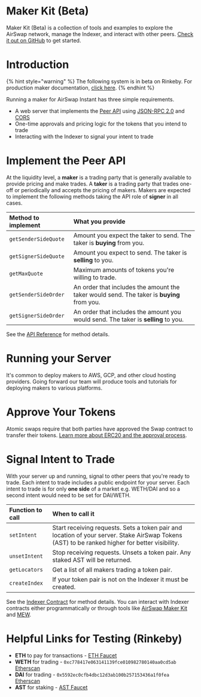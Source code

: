 # Maker Kit (Beta)

Maker Kit (Beta) is a collection of tools and examples to explore the AirSwap network, manage the Indexer, and interact with other peers. [Check it out on GitHub](https://github.com/airswap/airswap-maker-kit) to get started.

# Introduction

{% hint style="warning" %}
The following system is in beta on Rinkeby. For production maker documentation, [click here](./run-a-maker-legacy.md).
{% endhint %}

Running a maker for AirSwap Instant has three simple requirements.

- A web server that implements the [Peer API](./api-reference.md) using [JSON-RPC 2.0](http://www.jsonrpc.org/specification) and [CORS](https://developer.mozilla.org/en-US/docs/Web/HTTP/CORS)
- One-time approvals and pricing logic for the tokens that you intend to trade
- Interacting with the Indexer to signal your intent to trade

# Implement the Peer API

At the liquidity level, a **maker** is a trading party that is generally available to provide pricing and make trades. A **taker** is a trading party that trades one-off or periodically and accepts the pricing of makers. Makers are expected to implement the following methods taking the API role of **signer** in all cases.

| Method to implement  | What you provide                                                                          |
| :------------------- | :---------------------------------------------------------------------------------------- |
| `getSenderSideQuote` | Amount you expect the taker to send. The taker is **buying** from you.                    |
| `getSignerSideQuote` | Amount you expect to send. The taker is **selling** to you.                               |
| `getMaxQuote`        | Maximum amounts of tokens you're willing to trade.                                        |
| `getSenderSideOrder` | An order that includes the amount the taker would send. The taker is **buying** from you. |
| `getSignerSideOrder` | An order that includes the amount you would send. The taker is **selling** to you.        |

See the [API Reference](./api-reference.md) for method details.

# Running your Server

It's common to deploy makers to AWS, GCP, and other cloud hosting providers. Going forward our team will produce tools and tutorials for deploying makers to various platforms.

# Approve Your Tokens

Atomic swaps require that both parties have approved the Swap contract to transfer their tokens. [Learn more about ERC20 and the approval process](https://github.com/ethereum/EIPs/blob/master/EIPS/eip-20.md).

# Signal Intent to Trade

With your server up and running, signal to other peers that you're ready to trade. Each intent to trade includes a public endpoint for your server. Each intent to trade is for only **one side** of a market e.g. WETH/DAI and so a second intent would need to be set for DAI/WETH.

| Function to call | When to call it                                                                                                                                |
| :--------------- | :--------------------------------------------------------------------------------------------------------------------------------------------- |
| `setIntent`      | Start receiving requests. Sets a token pair and location of your server. Stake AirSwap Tokens (AST) to be ranked higher for better visibility. |
| `unsetIntent`    | Stop receiving requests. Unsets a token pair. Any staked AST will be returned.                                                                 |
| `getLocators`    | Get a list of all makers trading a token pair.                                                                                                 |
| `createIndex`    | If your token pair is not on the Indexer it must be created.                                                                                   |

See the [Indexer Contract](../contracts/indexer.md) for method details. You can interact with Indexer contracts either programmatically or through tools like [AirSwap Maker Kit](https://github.com/airswap/airswap-maker-kit) and [MEW](https://www.myetherwallet.com/).

# Helpful Links for Testing (Rinkeby)

- **ETH** to pay for transactions - [ETH Faucet](https://faucet.rinkeby.io/)
- **WETH** for trading - `0xc778417e063141139fce010982780140aa0cd5ab` [Etherscan](https://rinkeby.etherscan.io/address/0xc778417e063141139fce010982780140aa0cd5ab)
- **DAI** for trading - `0x5592ec0cfb4dbc12d3ab100b257153436a1f0fea` [Etherscan](https://rinkeby.etherscan.io/address/0x5592ec0cfb4dbc12d3ab100b257153436a1f0fea)
- **AST** for staking - [AST Faucet](https://ast-faucet-ui.development.airswap.io/)

